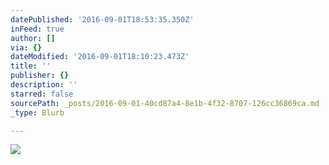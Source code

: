 ```yaml
---
datePublished: '2016-09-01T18:53:35.350Z'
inFeed: true
author: []
via: {}
dateModified: '2016-09-01T18:10:23.473Z'
title: ''
publisher: {}
description: ''
starred: false
sourcePath: _posts/2016-09-01-40cd87a4-8e1b-4f32-8707-126cc36869ca.md
_type: Blurb

---
```

![](https://the-grid-user-content.s3-us-west-2.amazonaws.com/902a1a53-2ed9-4c64-8a6a-88476d70e1bb.jpg)